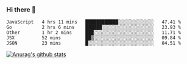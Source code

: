 ### Hi there 👋



<!--
**webB1an/webB1an** is a ✨ _special_ ✨ repository because its `README.md` (this file) appears on your GitHub profile.

Here are some ideas to get you started:

- 🔭 I’m currently working on ...
- 🌱 I’m currently learning ...
- 👯 I’m looking to collaborate on ...
- 🤔 I’m looking for help with ...
- 💬 Ask me about ...
- 📫 How to reach me: ...
- 😄 Pronouns: ...
- ⚡ Fun fact: ...
-->

<!--START_SECTION:waka-->
```text
JavaScript   4 hrs 11 mins   ████████████░░░░░░░░░░░░░   47.41 % 
Go           2 hrs 6 mins    ██████░░░░░░░░░░░░░░░░░░░   23.93 % 
Other        1 hr 2 mins     ███░░░░░░░░░░░░░░░░░░░░░░   11.71 % 
JSX          52 mins         ██▒░░░░░░░░░░░░░░░░░░░░░░   09.84 % 
JSON         23 mins         █░░░░░░░░░░░░░░░░░░░░░░░░   04.51 % 
```
<!--END_SECTION:waka-->


[![Anurag's github stats](https://github-readme-stats.vercel.app/api?username=webB1an&show_icons=true&theme=radical)](https://github.com/anuraghazra/github-readme-stats)

